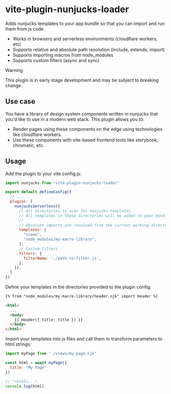 # vite-plugin-nunjucks-loader

Adds nunjucks templates to your app bundle so that you can import and run them from js code.

- Works in browsers and serverless environments (cloudflare workers, etc)
- Supports relative and absolute path resolution (include, extends, import)
- Supports importing macros from node_modules
- Supports custom filters (async and sync)

> [!WARNING]  
> This plugin is in early stage development and may be subject to breaking change.

## Use case

You have a library of design system components written in nunjucks that you'd like to use in a modern web stack. This plugin allows you to:

- Render pages using these components on the edge using technologies like cloudflare workers.
- Use these components with vite-based frontend tools like storybook, chromatic, etc.

## Usage

Add the plugin to your vite.config.js:

```javascript
import nunjucks from "vite-plugin-nunjucks-loader"

export default defineConfig({
  // ...
  plugins: [
    nunjucksServerless({
      // All directories to scan for nunjucks templates.
      // All templates in these directories will be added to your bundle. Templates outside them will not.
      //
      // Absolute imports are resolved from the current working directory.
      templates: [
        "views",
        "node_modules/my-macro-library",
      ],
      // Custom filters
      filters: {
        filterName: './path-to-filter.js',
      },
    }),
  ]
})

```

Define your templates in the directories provided to the plugin config:

```html
{% from "node_modules/my-macro-library/header.njk" import Header %}

<html>
  ...
  <body>
    {{ Header({ title: title }) }}
  </body>
</html>

```

Import your templates into js files and call them to transform parameters to html strings:

```javascript
import myPage from "./views/my-page.njk"

const html = await myPage({
  title: "My Page"
})

// "<html>..."
console.log(html)

```
